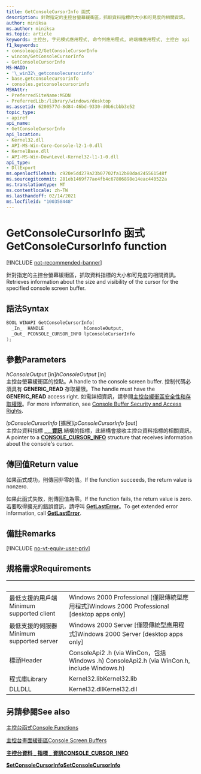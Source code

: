 ```yaml
---
title: GetConsoleCursorInfo 函式
description: 針對指定的主控台螢幕緩衝區，抓取資料指標的大小和可見度的相關資訊。
author: miniksa
ms.author: miniksa
ms.topic: article
keywords: 主控台, 字元模式應用程式, 命令列應用程式, 終端機應用程式, 主控台 api
f1_keywords:
- consoleapi2/GetConsoleCursorInfo
- wincon/GetConsoleCursorInfo
- GetConsoleCursorInfo
MS-HAID:
- '\_win32\_getconsolecursorinfo'
- base.getconsolecursorinfo
- consoles.getconsolecursorinfo
MSHAttr:
- PreferredSiteName:MSDN
- PreferredLib:/library/windows/desktop
ms.assetid: 6200577d-8d84-46bd-9330-d0b6cbbb3e52
topic_type:
- apiref
api_name:
- GetConsoleCursorInfo
api_location:
- Kernel32.dll
- API-MS-Win-Core-Console-l2-1-0.dll
- KernelBase.dll
- API-MS-Win-DownLevel-Kernel32-l1-1-0.dll
api_type:
- DllExport
ms.openlocfilehash: c920e5dd279a23b07702fa12b80da4245561548f
ms.sourcegitcommit: 281eb1469f77ae4fb4c67806898e14eac440522a
ms.translationtype: MT
ms.contentlocale: zh-TW
ms.lasthandoff: 02/14/2021
ms.locfileid: "100358448"
---
```

# <a name="getconsolecursorinfo-function"></a><span data-ttu-id="d31b9-104">GetConsoleCursorInfo 函式</span><span class="sxs-lookup"><span data-stu-id="d31b9-104">GetConsoleCursorInfo function</span></span>

[!INCLUDE [not-recommended-banner](./includes/not-recommended-banner.md)]

<span data-ttu-id="d31b9-105">針對指定的主控台螢幕緩衝區，抓取資料指標的大小和可見度的相關資訊。</span><span class="sxs-lookup"><span data-stu-id="d31b9-105">Retrieves information about the size and visibility of the cursor for the specified console screen buffer.</span></span>

## <a name="syntax"></a><span data-ttu-id="d31b9-106">語法</span><span class="sxs-lookup"><span data-stu-id="d31b9-106">Syntax</span></span>

```C
BOOL WINAPI GetConsoleCursorInfo(
  _In_  HANDLE               hConsoleOutput,
  _Out_ PCONSOLE_CURSOR_INFO lpConsoleCursorInfo
);
```

## <a name="parameters"></a><span data-ttu-id="d31b9-107">參數</span><span class="sxs-lookup"><span data-stu-id="d31b9-107">Parameters</span></span>

<span data-ttu-id="d31b9-108">*hConsoleOutput* \[in\]</span><span class="sxs-lookup"><span data-stu-id="d31b9-108">*hConsoleOutput* \[in\]</span></span>  
<span data-ttu-id="d31b9-109">主控台螢幕緩衝區的控點。</span><span class="sxs-lookup"><span data-stu-id="d31b9-109">A handle to the console screen buffer.</span></span> <span data-ttu-id="d31b9-110">控制代碼必須具有 **GENERIC\_READ** 存取權限。</span><span class="sxs-lookup"><span data-stu-id="d31b9-110">The handle must have the **GENERIC\_READ** access right.</span></span> <span data-ttu-id="d31b9-111">如需詳細資訊，請參閱[主控台緩衝區安全性和存取權限](console-buffer-security-and-access-rights.md)。</span><span class="sxs-lookup"><span data-stu-id="d31b9-111">For more information, see [Console Buffer Security and Access Rights](console-buffer-security-and-access-rights.md).</span></span>

<span data-ttu-id="d31b9-112">*lpConsoleCursorInfo* \[擴展\]</span><span class="sxs-lookup"><span data-stu-id="d31b9-112">*lpConsoleCursorInfo* \[out\]</span></span>  
<span data-ttu-id="d31b9-113">主控台資料指標 [**\_ \_ 資訊**](console-cursor-info-str.md) 結構的指標，此結構會接收主控台資料指標的相關資訊。</span><span class="sxs-lookup"><span data-stu-id="d31b9-113">A pointer to a [**CONSOLE\_CURSOR\_INFO**](console-cursor-info-str.md) structure that receives information about the console's cursor.</span></span>

## <a name="return-value"></a><span data-ttu-id="d31b9-114">傳回值</span><span class="sxs-lookup"><span data-stu-id="d31b9-114">Return value</span></span>

<span data-ttu-id="d31b9-115">如果函式成功，則傳回非零的值。</span><span class="sxs-lookup"><span data-stu-id="d31b9-115">If the function succeeds, the return value is nonzero.</span></span>

<span data-ttu-id="d31b9-116">如果此函式失敗，則傳回值為零。</span><span class="sxs-lookup"><span data-stu-id="d31b9-116">If the function fails, the return value is zero.</span></span> <span data-ttu-id="d31b9-117">若要取得擴充的錯誤資訊，請呼叫 [**GetLastError**](/windows/win32/api/errhandlingapi/nf-errhandlingapi-getlasterror)。</span><span class="sxs-lookup"><span data-stu-id="d31b9-117">To get extended error information, call [**GetLastError**](/windows/win32/api/errhandlingapi/nf-errhandlingapi-getlasterror).</span></span>

## <a name="remarks"></a><span data-ttu-id="d31b9-118">備註</span><span class="sxs-lookup"><span data-stu-id="d31b9-118">Remarks</span></span>

[!INCLUDE [no-vt-equiv-user-priv](./includes/no-vt-equiv-user-priv.md)]

## <a name="requirements"></a><span data-ttu-id="d31b9-119">規格需求</span><span class="sxs-lookup"><span data-stu-id="d31b9-119">Requirements</span></span>

| &nbsp; | &nbsp; |
|-|-|
| <span data-ttu-id="d31b9-120">最低支援的用戶端</span><span class="sxs-lookup"><span data-stu-id="d31b9-120">Minimum supported client</span></span> | <span data-ttu-id="d31b9-121">Windows 2000 Professional \[僅限傳統型應用程式\]</span><span class="sxs-lookup"><span data-stu-id="d31b9-121">Windows 2000 Professional \[desktop apps only\]</span></span> |
| <span data-ttu-id="d31b9-122">最低支援的伺服器</span><span class="sxs-lookup"><span data-stu-id="d31b9-122">Minimum supported server</span></span> | <span data-ttu-id="d31b9-123">Windows 2000 Server \[僅限傳統型應用程式\]</span><span class="sxs-lookup"><span data-stu-id="d31b9-123">Windows 2000 Server \[desktop apps only\]</span></span> |
| <span data-ttu-id="d31b9-124">標頭</span><span class="sxs-lookup"><span data-stu-id="d31b9-124">Header</span></span> | <span data-ttu-id="d31b9-125">ConsoleApi2 .h (via WinCon，包括 Windows .h) </span><span class="sxs-lookup"><span data-stu-id="d31b9-125">ConsoleApi2.h (via WinCon.h, include Windows.h)</span></span> |
| <span data-ttu-id="d31b9-126">程式庫</span><span class="sxs-lookup"><span data-stu-id="d31b9-126">Library</span></span> | <span data-ttu-id="d31b9-127">Kernel32.lib</span><span class="sxs-lookup"><span data-stu-id="d31b9-127">Kernel32.lib</span></span> |
| <span data-ttu-id="d31b9-128">DLL</span><span class="sxs-lookup"><span data-stu-id="d31b9-128">DLL</span></span> | <span data-ttu-id="d31b9-129">Kernel32.dll</span><span class="sxs-lookup"><span data-stu-id="d31b9-129">Kernel32.dll</span></span> |

## <a name="see-also"></a><span data-ttu-id="d31b9-130">另請參閱</span><span class="sxs-lookup"><span data-stu-id="d31b9-130">See also</span></span>

[<span data-ttu-id="d31b9-131">主控台函式</span><span class="sxs-lookup"><span data-stu-id="d31b9-131">Console Functions</span></span>](console-functions.md)

[<span data-ttu-id="d31b9-132">主控台畫面緩衝區</span><span class="sxs-lookup"><span data-stu-id="d31b9-132">Console Screen Buffers</span></span>](console-screen-buffers.md)

[<span data-ttu-id="d31b9-133">**主控台資料 \_ 指標 \_ 資訊**</span><span class="sxs-lookup"><span data-stu-id="d31b9-133">**CONSOLE\_CURSOR\_INFO**</span></span>](console-cursor-info-str.md)

[<span data-ttu-id="d31b9-134">**SetConsoleCursorInfo**</span><span class="sxs-lookup"><span data-stu-id="d31b9-134">**SetConsoleCursorInfo**</span></span>](setconsolecursorinfo.md)
